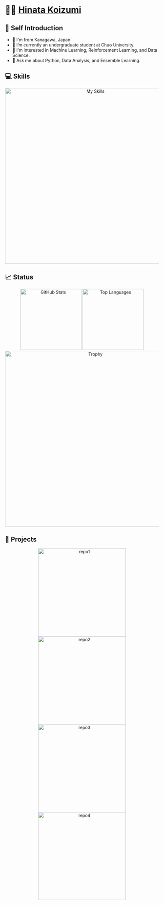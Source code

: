 # 👨‍💻 [Hinata Koizumi](https://github.com/YourUsername)

## 👋 Self Introduction
- 🗾 I'm from Kanagawa, Japan.
- 🔭 I’m currently an undergraduate student at Chuo University.
- 🌱 I'm interested in Machine Learning, Reinforcement Learning, and Data Science.
- 💬 Ask me about Python, Data Analysis, and Ensemble Learning.

## 💻 Skills
<div align="center">
  <img alt="My Skills" src="https://skillicons.dev/icons?theme=dark&perline=12&i=python,r,pandas,scikitlearn,pytorch,git,github,docker,gcp,vscode" width=576 />
</div>


## 📈 Status
<p align="center">
    <img src="https://github-readme-stats.vercel.app/api?username=YourUsername&locale=en&show_icons=true&include_all_commits=true&show=reviews,discussions_started,discussions_answered,prs_merged&number_format=long&theme=default&title_color=ffffff&text_color=ffffff&icon_color=ffffff&ring_color=ffffff&bg_color=35,473B7B,3584A7,30D2BE&border_radius=10&line_height=25&card_width=420" alt="GitHub Stats" height="200px" />
    <img src="https://github-readme-stats.vercel.app/api/top-langs/?username=YourUsername&locale=en&langs_count=10&layout=compact&theme=default&title_color=ffffff&text_color=ffffff&icon_color=ffffff&bg_color=35,473B7B,3584A7,30D2BE&border_radius=10&card_width=330" alt="Top Languages" height="200px" />
    <img src="https://github-profile-trophy.vercel.app/?username=YourUsername&theme=algolia&no-bg=false&no-frame=false&column=7&row=2&margin-w=5&margin-h=5" alt="Trophy" width="576" />
</p>

## 🚀 Projects
<p align="center">
    <a href="https://github.com/YourUsername/YourRepoName1">
        <img src="https://github-readme-stats.vercel.app/api/pin/?username=YourUsername&repo=YourRepoName1&theme=default&title_color=ffffff&text_color=ffffff&icon_color=ffffff&bg_color=35,473B7B,3584A7,30D2BE" alt="repo1" width=288 />
    </a>
    <a href="https://github.com/YourUsername/YourRepoName2">
        <img src="https://github-readme-stats.vercel.app/api/pin/?username=YourUsername&repo=YourRepoName2&theme=default&title_color=ffffff&text_color=ffffff&icon_color=ffffff&bg_color=35,473B7B,3584A7,30D2BE" alt="repo2" width=288 />
    </a>
    <a href="https://github.com/YourUsername/YourRepoName3">
        <img src="https://github-readme-stats.vercel.app/api/pin/?username=YourUsername&repo=YourRepoName3&theme=default&title_color=ffffff&text_color=ffffff&icon_color=ffffff&bg_color=35,473B7B,3584A7,30D2BE" alt="repo3" width=288 />
    </a>
    <a href="https://github.com/YourUsername/YourRepoName4">
        <img src="https://github-readme-stats.vercel.app/api/pin/?username=YourUsername&repo=YourRepoName4&theme=default&title_color=ffffff&text_color=ffffff&icon_color=ffffff&bg_color=35,473B7B,3584A7,30D2BE" alt="repo4" width=288 />
    </a>
</p>
